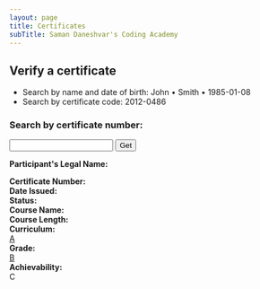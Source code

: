 ```yaml
---
layout: page
title: Certificates
subTitle: Saman Daneshvar's Coding Academy
---
```

## Verify a certificate

- Search by name and date of birth: John • Smith • 1985-01-08
- Search by certificate code: 2012-0486

<!--
| Legal Name | Certificate Code |
| :- | :- |
| John Smith | 2012-0486 |
| Jane Black | 2012-7362 |

&nbsp; | &nbsp;
:- | :-
**Participant's Legal Name** | John Smith
**Certificate Number** | 2012-0486
**Date Issued** | December 5, 2020
**Status** | Valid
**Course Name** | Zero to Intermediate Python Programming
**Course Length** | 18 hours
**Curriculum** | [Z2I Python]()
**Grade** | [Certificate of Participation]()
**Achievability** | 12/12


## Did not find the certificate you were trying to verify?
[Request an official confirmation]() or [report a false claim]().

## Did not find your own certificate?
[Report an issue with the database]() (e.g., false or missing information).

Rest assured that at Saman Daneshvar's Coding Academy records don't go missing! If you have successfully completed a course, you are entitled to a certificate.
-->






<!-- Insert these scripts at the bottom of the HTML, but before you use any Firebase services -->

<!-- Firebase App (the core Firebase SDK) is always required and must be listed first -->
<script defer src="https://www.gstatic.com/firebasejs/8.1.2/firebase-app.js"></script>
<!-- If you enabled Analytics in your project, add the Firebase SDK for Analytics -->
<script defer src="https://www.gstatic.com/firebasejs/8.1.2/firebase-analytics.js"></script>
<!-- Add any other Firebase products that you want to use -->
<script defer src="https://www.gstatic.com/firebasejs/8.1.2/firebase-auth.js"></script>
<script defer src="https://www.gstatic.com/firebasejs/8.1.2/firebase-firestore.js"></script>


<!-- Previously loaded Firebase SDKs -->
<script defer src="{{ site.url }}/assets/js/init-firebase.js"></script>




<h3> Search by certificate number:</h3>
<input id="query_certificate" type="textfield" />
<button id="get_button">Get</button>
<script defer src="{{ site.url }}/assets/js/test_app.js"></script>


<strong>Participant's Legal Name:</strong>
<div id="first_name"></div> <div id="last_name"></div>
<strong>Certificate Number:</strong>
<div id="certificate_number"></div>
<strong>Date Issued:</strong>
<div id="date_of_issue" />
<strong>Status:</strong>
<div id="status" />
<strong>Course Name:</strong>
<div id="course_name" />
<strong>Course Length:</strong>
<div id="course_length" />
<strong>Curriculum:</strong>
<div><a id="course_curriculum" href="">A</a></div>
<strong>Grade:</strong>
<div><a id="certification_grade" href="">B</a><div>
<strong>Achievability:</strong>
<div id="achievability">C</div>
